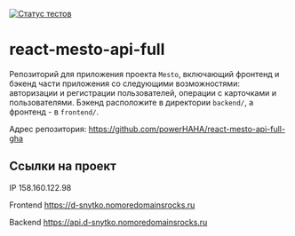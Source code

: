 [![Статус тестов](../../actions/workflows/tests.yml/badge.svg)](../../actions/workflows/tests.yml)

# react-mesto-api-full
Репозиторий для приложения проекта `Mesto`, включающий фронтенд и бэкенд части приложения со следующими возможностями: авторизации и регистрации пользователей, операции с карточками и пользователями. Бэкенд расположите в директории `backend/`, а фронтенд - в `frontend/`. 
  
Адрес репозитория: https://github.com/powerHAHA/react-mesto-api-full-gha

## Ссылки на проект

IP 158.160.122.98

Frontend https://d-snytko.nomoredomainsrocks.ru

Backend https://api.d-snytko.nomoredomainsrocks.ru

